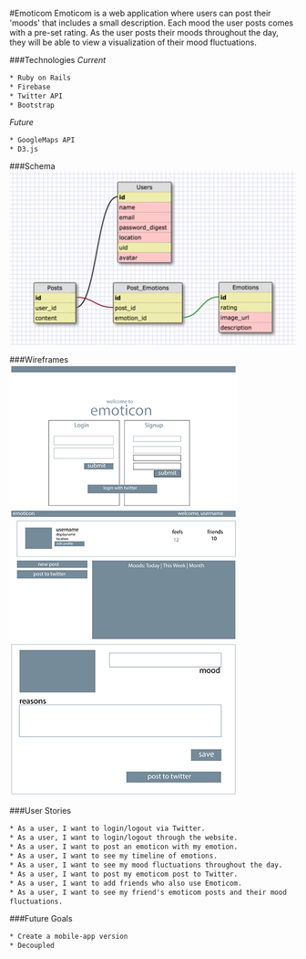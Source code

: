 #Emoticom
Emoticom is a web application where users can post their 'moods' that includes a small description. Each mood the user posts comes with a pre-set rating. As the user posts their moods throughout the day, they will be able to view a visualization of their mood fluctuations. 

###Technologies
_Current_
```
* Ruby on Rails
* Firebase
* Twitter API
* Bootstrap
```

_Future_
```
* GoogleMaps API
* D3.js
```

###Schema
![alt text](public/schema.png "Schema Design")

###Wireframes
![alt text](public/splash-page.png "Splash Page") 
![alt text](public/userhomepage.png "User Homepage")
![alt text](public/mood-page.png "Create a Post")

###User Stories
```
* As a user, I want to login/logout via Twitter.
* As a user, I want to login/logout through the website.
* As a user, I want to post an emoticon with my emotion.
* As a user, I want to see my timeline of emotions.
* As a user, I want to see my mood fluctuations throughout the day.
* As a user, I want to post my emoticom post to Twitter.
* As a user, I want to add friends who also use Emoticom.
* As a user, I want to see my friend's emoticom posts and their mood fluctuations.
```
###Future Goals
```
* Create a mobile-app version
* Decoupled
```

